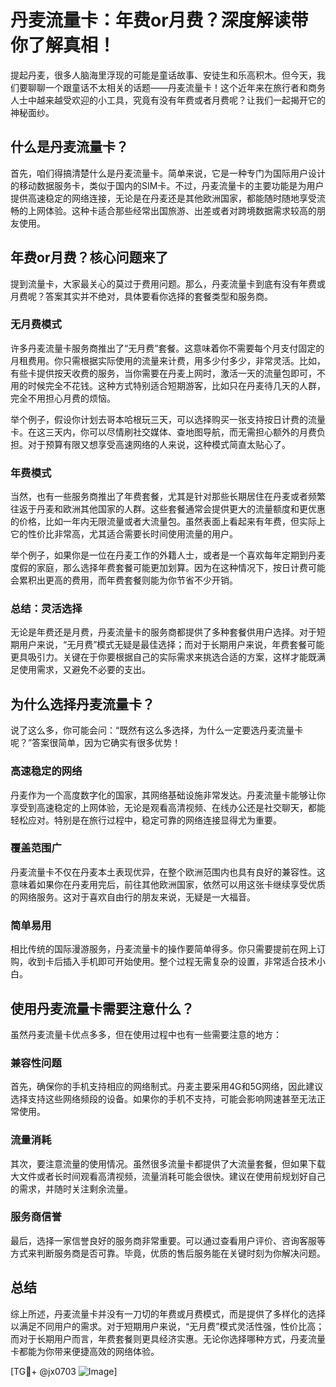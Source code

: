 # 丹麦流量卡：年费or月费？深度解读带你了解真相！

提起丹麦，很多人脑海里浮现的可能是童话故事、安徒生和乐高积木。但今天，我们要聊聊一个跟童话不太相关的话题——丹麦流量卡！这个近年来在旅行者和商务人士中越来越受欢迎的小工具，究竟有没有年费或者月费呢？让我们一起揭开它的神秘面纱。

## 什么是丹麦流量卡？

首先，咱们得搞清楚什么是丹麦流量卡。简单来说，它是一种专门为国际用户设计的移动数据服务卡，类似于国内的SIM卡。不过，丹麦流量卡的主要功能是为用户提供高速稳定的网络连接，无论是在丹麦还是其他欧洲国家，都能随时随地享受流畅的上网体验。这种卡适合那些经常出国旅游、出差或者对跨境数据需求较高的朋友使用。

## 年费or月费？核心问题来了

提到流量卡，大家最关心的莫过于费用问题。那么，丹麦流量卡到底有没有年费或月费呢？答案其实并不绝对，具体要看你选择的套餐类型和服务商。

### 无月费模式

许多丹麦流量卡服务商推出了“无月费”套餐。这意味着你不需要每个月支付固定的月租费用。你只需根据实际使用的流量来计费，用多少付多少，非常灵活。比如，有些卡提供按天收费的服务，当你需要在丹麦上网时，激活一天的流量包即可，不用的时候完全不花钱。这种方式特别适合短期游客，比如只在丹麦待几天的人群，完全不用担心月费的烦恼。

举个例子，假设你计划去哥本哈根玩三天，可以选择购买一张支持按日计费的流量卡。在这三天内，你可以尽情刷社交媒体、查地图导航，而无需担心额外的月费负担。对于预算有限又想享受高速网络的人来说，这种模式简直太贴心了。

### 年费模式

当然，也有一些服务商推出了年费套餐，尤其是针对那些长期居住在丹麦或者频繁往返于丹麦和欧洲其他国家的人群。这些套餐通常会提供更大的流量额度和更优惠的价格，比如一年内无限流量或者大流量包。虽然表面上看起来有年费，但实际上它的性价比非常高，尤其适合需要长时间使用流量的用户。

举个例子，如果你是一位在丹麦工作的外籍人士，或者是一个喜欢每年定期到丹麦度假的家庭，那么选择年费套餐可能更加划算。因为在这种情况下，按日计费可能会累积出更高的费用，而年费套餐则能为你节省不少开销。

### 总结：灵活选择

无论是年费还是月费，丹麦流量卡的服务商都提供了多种套餐供用户选择。对于短期用户来说，“无月费”模式无疑是最佳选择；而对于长期用户来说，年费套餐可能更具吸引力。关键在于你要根据自己的实际需求来挑选合适的方案，这样才能既满足使用需求，又避免不必要的支出。

## 为什么选择丹麦流量卡？

说了这么多，你可能会问：“既然有这么多选择，为什么一定要选丹麦流量卡呢？”答案很简单，因为它确实有很多优势！

### 高速稳定的网络

丹麦作为一个高度数字化的国家，其网络基础设施非常发达。丹麦流量卡能够让你享受到高速稳定的上网体验，无论是观看高清视频、在线办公还是社交聊天，都能轻松应对。特别是在旅行过程中，稳定可靠的网络连接显得尤为重要。

### 覆盖范围广

丹麦流量卡不仅在丹麦本土表现优异，在整个欧洲范围内也具有良好的兼容性。这意味着如果你在丹麦用完后，前往其他欧洲国家，依然可以用这张卡继续享受优质的网络服务。这对于喜欢自由行的朋友来说，无疑是一大福音。

### 简单易用

相比传统的国际漫游服务，丹麦流量卡的操作要简单得多。你只需要提前在网上订购，收到卡后插入手机即可开始使用。整个过程无需复杂的设置，非常适合技术小白。

## 使用丹麦流量卡需要注意什么？

虽然丹麦流量卡优点多多，但在使用过程中也有一些需要注意的地方：

### 兼容性问题

首先，确保你的手机支持相应的网络制式。丹麦主要采用4G和5G网络，因此建议选择支持这些网络频段的设备。如果你的手机不支持，可能会影响网速甚至无法正常使用。

### 流量消耗

其次，要注意流量的使用情况。虽然很多流量卡都提供了大流量套餐，但如果下载大文件或者长时间观看高清视频，流量消耗可能会很快。建议在使用前规划好自己的需求，并随时关注剩余流量。

### 服务商信誉

最后，选择一家信誉良好的服务商非常重要。可以通过查看用户评价、咨询客服等方式来判断服务商是否可靠。毕竟，优质的售后服务能在关键时刻为你解决问题。

## 总结

综上所述，丹麦流量卡并没有一刀切的年费或月费模式，而是提供了多样化的选择以满足不同用户的需求。对于短期用户来说，“无月费”模式灵活性强，性价比高；而对于长期用户而言，年费套餐则更具经济实惠。无论你选择哪种方式，丹麦流量卡都能为你带来便捷高效的网络体验。

[TG💪+ @jx0703 ![Image](https://github.com/user-attachments/assets/dbca1d08-cadb-493c-b0ec-ad6f7a83f270)]
